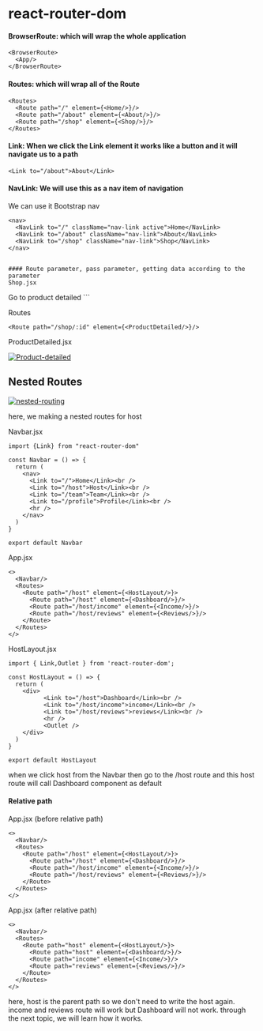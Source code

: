 # react-router-dom

#### BrowserRoute: which will wrap the whole application
```
<BrowserRoute>
  <App/>
</BrowserRoute>
```
#### Routes: which will wrap all of the Route
```
<Routes>
  <Route path="/" element={<Home/>}/>
  <Route path="/about" element={<About/>}/>
  <Route path="/shop" element={<Shop/>}/>
</Routes>
```


#### Link: When we click the Link element it works like a button and it will navigate us to a path
```
<Link to="/about">About</Link>
```

#### NavLink: We will use this as a nav item of navigation
We can use it Bootstrap nav
```
<nav>
  <NavLink to="/" className="nav-link active">Home</NavLink>
  <NavLink to="/about" className="nav-link">About</NavLink>
  <NavLink to="/shop" className="nav-link">Shop</NavLink>
</nav>


#### Route parameter, pass parameter, getting data according to the parameter
Shop.jsx
```
<Link to={`/shop/${id}`}>Go to product detailed</Link>
```

Routes
```
<Route path="/shop/:id" element={<ProductDetailed/>}/>
```

ProductDetailed.jsx

<a href="https://ibb.co/q1NFV6F"><img src="https://i.ibb.co/q1NFV6F/Product-detailed.png" alt="Product-detailed" border="0"></a>


## Nested Routes

<a href="https://ibb.co/BqJ5zL2"><img src="https://i.ibb.co/BqJ5zL2/nested-routing.png" alt="nested-routing" border="0"></a>

here, we making a nested routes for host


Navbar.jsx
```
import {Link} from "react-router-dom"

const Navbar = () => {
  return (
    <nav>
      <Link to="/">Home</Link><br />
      <Link to="/host">Host</Link><br />
      <Link to="/team">Team</Link><br />
      <Link to="/profile">Profile</Link><br />
      <hr />
    </nav>
  )
}

export default Navbar

```


App.jsx
```
<>
  <Navbar/>
  <Routes>
    <Route path="/host" element={<HostLayout/>}>
      <Route path="/host" element={<Dashboard/>}/>
      <Route path="/host/income" element={<Income/>}/>
      <Route path="/host/reviews" element={<Reviews/>}/>
    </Route>
  </Routes>
</>
```

HostLayout.jsx
```
import { Link,Outlet } from 'react-router-dom';

const HostLayout = () => {
  return (
    <div>
          <Link to="/host">Dashboard</Link><br />
          <Link to="/host/income">income</Link><br />
          <Link to="/host/reviews">reviews</Link><br />
          <hr />
          <Outlet />
    </div>
  )
}

export default HostLayout

```

when we click host from the Navbar then go to the /host route and this host route will call Dashboard component as default


#### Relative path


App.jsx (before relative path)
```
<>
  <Navbar/>
  <Routes>
    <Route path="/host" element={<HostLayout/>}>
      <Route path="/host" element={<Dashboard/>}/>
      <Route path="/host/income" element={<Income/>}/>
      <Route path="/host/reviews" element={<Reviews/>}/>
    </Route>
  </Routes>
</>
```

App.jsx (after relative path)
```
<>
  <Navbar/>
  <Routes>
    <Route path="host" element={<HostLayout/>}>
      <Route path="host" element={<Dashboard/>}/>
      <Route path="income" element={<Income/>}/>
      <Route path="reviews" element={<Reviews/>}/>
    </Route>
  </Routes>
</>
```
here, host is the parent path so we don't need to write the host again. income and reviews route will work but Dashboard will not work. through the next topic, we will learn how it works.




















